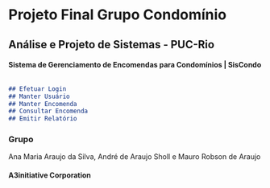 # Projeto Final Grupo Condomínio

## Análise e Projeto de Sistemas - PUC-Rio

#### Sistema de Gerenciamento de Encomendas para Condomínios | SisCondo

```markdown

## Efetuar Login 
## Manter Usuário
## Manter Encomenda
## Consultar Encomenda
## Emitir Relatório

```

### Grupo

Ana Maria Araujo da Silva, André de Araujo Sholl e Mauro Robson de Araujo

#### A3initiative Corporation
